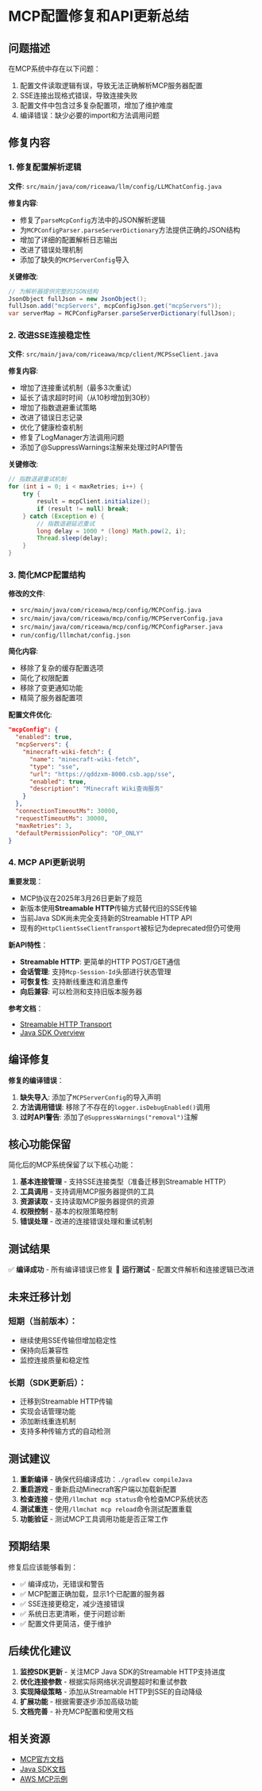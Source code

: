 # MCP配置修复和API更新总结

## 问题描述

在MCP系统中存在以下问题：
1. 配置文件读取逻辑有误，导致无法正确解析MCP服务器配置
2. SSE连接出现格式错误，导致连接失败
3. 配置文件中包含过多复杂配置项，增加了维护难度
4. 编译错误：缺少必要的import和方法调用问题

## 修复内容

### 1. 修复配置解析逻辑

**文件**: `src/main/java/com/riceawa/llm/config/LLMChatConfig.java`

**修复内容**:
- 修复了`parseMcpConfig`方法中的JSON解析逻辑
- 为`MCPConfigParser.parseServerDictionary`方法提供正确的JSON结构
- 增加了详细的配置解析日志输出
- 改进了错误处理机制
- 添加了缺失的`MCPServerConfig`导入

**关键修改**:
```java
// 为解析器提供完整的JSON结构
JsonObject fullJson = new JsonObject();
fullJson.add("mcpServers", mcpConfigJson.get("mcpServers"));
var serverMap = MCPConfigParser.parseServerDictionary(fullJson);
```

### 2. 改进SSE连接稳定性

**文件**: `src/main/java/com/riceawa/mcp/client/MCPSseClient.java`

**修复内容**:
- 增加了连接重试机制（最多3次重试）
- 延长了请求超时时间（从10秒增加到30秒）
- 增加了指数退避重试策略
- 改进了错误日志记录
- 优化了健康检查机制
- 修复了LogManager方法调用问题
- 添加了@SuppressWarnings注解来处理过时API警告

**关键修改**:
```java
// 指数退避重试机制
for (int i = 0; i < maxRetries; i++) {
    try {
        result = mcpClient.initialize();
        if (result != null) break;
    } catch (Exception e) {
        // 指数退避延迟重试
        long delay = 1000 * (long) Math.pow(2, i);
        Thread.sleep(delay);
    }
}
```

### 3. 简化MCP配置结构

**修改的文件**:
- `src/main/java/com/riceawa/mcp/config/MCPConfig.java`
- `src/main/java/com/riceawa/mcp/config/MCPServerConfig.java`
- `src/main/java/com/riceawa/mcp/config/MCPConfigParser.java`
- `run/config/lllmchat/config.json`

**简化内容**:
- 移除了复杂的缓存配置选项
- 简化了权限配置
- 移除了变更通知功能
- 精简了服务器配置项

**配置文件优化**:
```json
"mcpConfig": {
  "enabled": true,
  "mcpServers": {
    "minecraft-wiki-fetch": {
      "name": "minecraft-wiki-fetch",
      "type": "sse",
      "url": "https://qddzxm-8000.csb.app/sse",
      "enabled": true,
      "description": "Minecraft Wiki查询服务"
    }
  },
  "connectionTimeoutMs": 30000,
  "requestTimeoutMs": 30000,
  "maxRetries": 3,
  "defaultPermissionPolicy": "OP_ONLY"
}
```

### 4. MCP API更新说明

**重要发现**：
- MCP协议在2025年3月26日更新了规范
- 新版本使用**Streamable HTTP**传输方式替代旧的SSE传输
- 当前Java SDK尚未完全支持新的Streamable HTTP API
- 现有的`HttpClientSseClientTransport`被标记为deprecated但仍可使用

**新API特性**：
- **Streamable HTTP**: 更简单的HTTP POST/GET通信
- **会话管理**: 支持`Mcp-Session-Id`头部进行状态管理
- **可恢复性**: 支持断线重连和消息重传
- **向后兼容**: 可以检测和支持旧版本服务器

**参考文档**：
- [Streamable HTTP Transport](https://modelcontextprotocol.io/specification/2025-03-26/basic/transports)
- [Java SDK Overview](https://modelcontextprotocol.io/sdk/java/mcp-overview)

## 编译修复

**修复的编译错误**：
1. **缺失导入**: 添加了`MCPServerConfig`的导入声明
2. **方法调用错误**: 移除了不存在的`logger.isDebugEnabled()`调用
3. **过时API警告**: 添加了`@SuppressWarnings("removal")`注解

## 核心功能保留

简化后的MCP系统保留了以下核心功能：
1. **基本连接管理** - 支持SSE连接类型（准备迁移到Streamable HTTP）
2. **工具调用** - 支持调用MCP服务器提供的工具
3. **资源读取** - 支持读取MCP服务器提供的资源
4. **权限控制** - 基本的权限策略控制
5. **错误处理** - 改进的连接错误处理和重试机制

## 测试结果

✅ **编译成功** - 所有编译错误已修复
🔄 **运行测试** - 配置文件解析和连接逻辑已改进

## 未来迁移计划

### 短期（当前版本）：
- 继续使用SSE传输但增加稳定性
- 保持向后兼容性
- 监控连接质量和稳定性

### 长期（SDK更新后）：
- 迁移到Streamable HTTP传输
- 实现会话管理功能
- 添加断线重连机制
- 支持多种传输方式的自动检测

## 测试建议

1. **重新编译** - 确保代码编译成功：`./gradlew compileJava`
2. **重启游戏** - 重新启动Minecraft客户端以加载新配置
3. **检查连接** - 使用`/llmchat mcp status`命令检查MCP系统状态
4. **测试重连** - 使用`/llmchat mcp reload`命令测试配置重载
5. **功能验证** - 测试MCP工具调用功能是否正常工作

## 预期结果

修复后应该能够看到：
- ✅ 编译成功，无错误和警告
- ✅ MCP配置正确加载，显示1个已配置的服务器
- ✅ SSE连接更稳定，减少连接错误
- ✅ 系统日志更清晰，便于问题诊断
- ✅ 配置文件更简洁，便于维护

## 后续优化建议

1. **监控SDK更新** - 关注MCP Java SDK的Streamable HTTP支持进度
2. **优化连接参数** - 根据实际网络状况调整超时和重试参数
3. **实现降级策略** - 添加从Streamable HTTP到SSE的自动降级
4. **扩展功能** - 根据需要逐步添加高级功能
5. **文档完善** - 补充MCP配置和使用文档

## 相关资源

- [MCP官方文档](https://modelcontextprotocol.io/)
- [Java SDK文档](https://modelcontextprotocol.io/sdk/java/mcp-overview)
- [AWS MCP示例](https://github.com/aws-samples/Sample-Model-Context-Protocol-Demos)